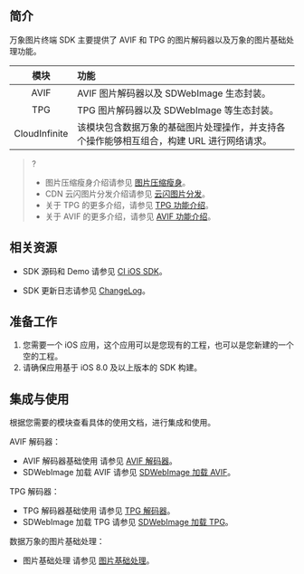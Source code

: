 ## 简介

万象图片终端 SDK 主要提供了 AVIF 和 TPG 的图片解码器以及万象的图片基础处理功能。

|模块|功能
|:--:|:--
|AVIF|AVIF 图片解码器以及 SDWebImage 生态封装。
|TPG|TPG 图片解码器以及 SDWebImage 等生态封装。
|CloudInfinite|该模块包含数据万象的基础图片处理操作，并支持各个操作能够相互组合，构建 URL 进行网络请求。


>?
>- 图片压缩瘦身介绍请参见 [图片压缩瘦身](https://cloud.tencent.com/act/pro/pictureSlimming)。
>- CDN 云闪图片分发介绍请参见 [云闪图片分发](https://cloud.tencent.com/solution/image-delivery)。
>- 关于 TPG 的更多介绍，请参见 [TPG 功能介绍](https://cloud.tencent.com/document/product/460/60526)。
>- 关于 AVIF 的更多介绍，请参见 [AVIF 功能介绍](https://cloud.tencent.com/document/product/460/60527)。

## 相关资源

- SDK 源码和 Demo 请参见 [CI iOS SDK](https://github.com/tencentyun/cloud-Infinite-sdk-ios.git)。

- SDK 更新日志请参见 [ChangeLog](https://github.com/tencentyun/cloud-Infinite-sdk-ios#changelog)。

## 准备工作

1. 您需要一个 iOS 应用，这个应用可以是您现有的工程，也可以是您新建的一个空的工程。
2. 请确保应用基于 iOS 8.0 及以上版本的 SDK 构建。

## 集成与使用

根据您需要的模块查看具体的使用文档，进行集成和使用。

AVIF 解码器：
- AVIF 解码器基础使用 请参见 [AVIF 解码器](https://xxx.com)。
- SDWebImage 加载 AVIF 请参见 [SDWebImage 加载 AVIF](https://xxx.com)。

TPG 解码器：
- TPG 解码器基础使用 请参见 [TPG 解码器](https://xxx.com)。
- SDWebImage 加载 TPG 请参见 [SDWebImage 加载 TPG](https://xxx.com)。

数据万象的图片基础处理：
- 图片基础处理 请参见 [图片基础处理](https://xxx.com)。








